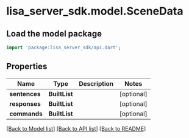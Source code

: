 # lisa_server_sdk.model.SceneData

## Load the model package
```dart
import 'package:lisa_server_sdk/api.dart';
```

## Properties
Name | Type | Description | Notes
------------ | ------------- | ------------- | -------------
**sentences** | **BuiltList<String>** |  | [optional] 
**responses** | **BuiltList<String>** |  | [optional] 
**commands** | **BuiltList<String>** |  | [optional] 

[[Back to Model list]](../README.md#documentation-for-models) [[Back to API list]](../README.md#documentation-for-api-endpoints) [[Back to README]](../README.md)


